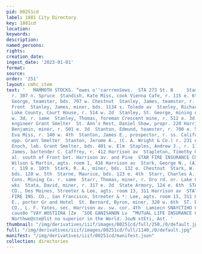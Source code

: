 ```yaml
---
pid: 00251cd
label: 1881 City Directory
key: 1881cd
location: 
keywords: 
description: 
named_persons: 
rights: 
creation_date: 
ingest_date: '2023-01-01'
format: 
source: 
order: '251'
layout: cmhc_item
text: '   MAMMOTH STOCKS. “owes o''carrrenSews.  STA 273 St. B     Stamp, Marcus J.,
  r. 307 n. Spruce  Standish, Kate Miss, cook Vienna Cafe, r. 115 e. 6th  Stanley,
  George, teamster, bds. 707 w. Chestnut  Stanley, James, teamster, r. rear 209 w.
  Front  Stanley, James, miner, bds. 1134 s. Toledo av  Stanley, Richard H., treasurer
  Lake County, Court House, r. 514 w. 2d  Stanley, St. George, mining engineer, 115
  w. 3d, r. same  Stanley, Thomas, foreman Crescent mine, r. 512 e. 3d  Stanley, W.C.,
  engineer Grant Smelter  St. Ann’s Rest, Daniel Shaw, propr. 220 Harrison av  Stanton,
  Benjamin, miner, r. 501 e. 3d  Stanton, Edmund, teamster, r. 700 e. 5th  Stanton,
  Eva Miss, r. 140 w. 4th  Stanton, James E., prospector, r. ss. California Gulch
  opp. Grant Smelter  Stanton, Jerome A., (C. A. Wright & Co.) r. 231 e. 8th  Stanyard,
  Enoch, lab. Grant Smelter, bds. 401 w. Elm  Staples, Andrew J., r. 1153 n. Poplar  Stapleton,
  James, bartender C. Caffrey, r. 412 Harrison av  Stapleton, Timothy C., miner, r.
  al. south of Front bet. Harrison av. and Pine  STAR FIRE INSURANCE CO., New York,
  Wilson & Martin, agts. room 1, 416 Harrison av  Stark, George N., (Airy & Stark)
  r. 119 e. 10th  Stark, R. A., miner, bds. 132 e. Chestnut  Stark, W. H., miner,
  bds. 120 w. 5th  Starne, Maurice, bds. 123 e. 4th  Starr, Charles A., sampler Leadville
  Cons. Mining Co. r. same  Starr, Thomas, miner, r. Oro rd. nr. Lake Co. Sampling
  wks  Stata, David, miner, r. 317 e. 3d  State Armory, 124 e. 6th  STATE INSURANCE
  CO., Des Moines, Streeter & Lee, agts. room 13, 311 Harrison av  STATE INVESTMENT
  FIRE INS. CO., San Francisco, Streeter & *: Lee, agts. room 13, 311 Harrison ‘av  Statts,
  E., porter Gr and Hotel  St. Bernard, Byron, miner, 320 w. 6th  ST. BERNARD MINING
  CO., L. F. Yates, sec. Harrison av. sw. cor. 4th  Lamiecn SNAYCTIHO CNV SHIdVT  "TANOy
  caus0o “VAY WOSTIIRA [Ze  ‘SOE GANISANON Lv  “MUTUAL LIFE INSURANCE CO. has ~*  The
  Northwe@ste@lit no superior in the World. JouN stEti, Ast. '
thumbnail: "/img/derivatives/iiif/images/00251cd/full/250,/0/default.jpg"
full: "/img/derivatives/iiif/images/00251cd/full/1140,/0/default.jpg"
manifest: "/img/derivatives/iiif/00251cd/manifest.json"
collection: directories
---
```

